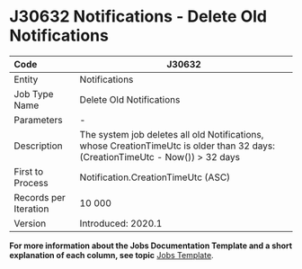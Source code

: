 # J30632 Notifications - Deletе Old Notifications

| Code                  | J30632                                                       |
| :-------------------- | ------------------------------------------------------------ |
| Entity                | Notifications                                                |
| Job Type Name         | Deletе Old Notifications                                     |
| Parameters            | -                                                            |
| Description           | The system job deletes all old Notifications, whose CreationTimeUtc is older than 32 days:(CreationTimeUtc - Now()) > 32 days |
| First to Process      | Notification.CreationTimeUtc (ASC)                           |
| Records per Iteration | 10 000                                                       |
| Version               | Introduced: 2020.1                                           |

**For more information about the Jobs Documentation Template and a short explanation of each column, see topic** [Jobs Template](https://github.com/ErpNetDocs/model/blob/master/templates/template-description-jobs.md).
